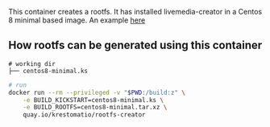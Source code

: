 This container creates a rootfs. It has installed livemedia-creator in a Centos 8 minimal based image. An example [here](https://github.com/krestomatio/container_builder/tree/master/rootfs-creator)

## How rootfs can be generated using this container
```
# working dir
├── centos8-minimal.ks
```
```bash
# run
docker run --rm --privileged -v "$PWD:/build:z" \
    -e BUILD_KICKSTART=centos8-minimal.ks \
    -e BUILD_ROOTFS=centos8-minimal.tar.xz \
    quay.io/krestomatio/rootfs-creator
```
